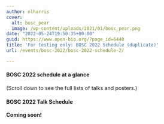 ```yaml
---
author: nlharris
cover:
  alt: bosc_pear
  image: /wp-content/uploads/2021/01/bosc_pear.png
date: "2022-05-24T19:50:35+00:00"
guid: https://www.open-bio.org/?page_id=6440
title: 'For testing only: BOSC 2022 Schedule (duplicate)'
url: /events/bosc-2022/bosc-2022-schedule-2/

---
```

#### BOSC 2022 schedule at a glance

(Scroll down to see the full lists of talks and posters.)

#### BOSC 2022 Talk Schedule

 **Coming soon!**
